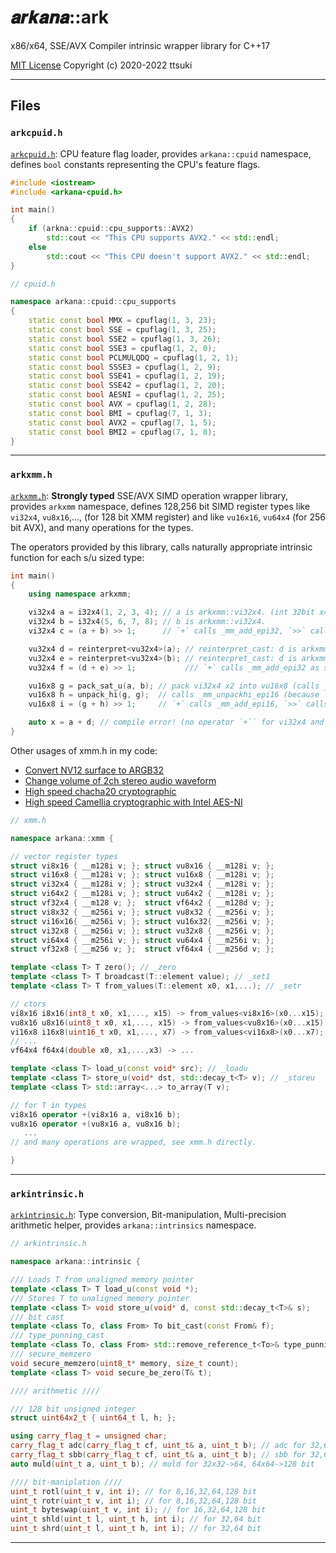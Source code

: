 # 𝒂𝒓𝒌𝒂𝒏𝒂::ark

x86/x64, SSE/AVX Compiler intrinsic wrapper library for C++17

[MIT License](LICENSE) Copyright (c) 2020-2022 ttsuki

---

## Files

### `arkcpuid.h`

[`arkcpuid.h`](arkcpuid.h): CPU feature flag loader, provides `arkana::cpuid` namespace, defines `bool` constants representing the CPU's feature flags.

```cpp
#include <iostream>
#include <arkana-cpuid.h>

int main()
{
    if (arkna::cpuid::cpu_supports::AVX2)
        std::cout << "This CPU supports AVX2." << std::endl;
    else
        std::cout << "This CPU doesn't support AVX2." << std::endl;
}
```

```cpp
// cpuid.h

namespace arkana::cpuid::cpu_supports
{
	static const bool MMX = cpuflag(1, 3, 23);
	static const bool SSE = cpuflag(1, 3, 25);
	static const bool SSE2 = cpuflag(1, 3, 26);
	static const bool SSE3 = cpuflag(1, 2, 0);
	static const bool PCLMULQDQ = cpuflag(1, 2, 1);
	static const bool SSSE3 = cpuflag(1, 2, 9);
	static const bool SSE41 = cpuflag(1, 2, 19);
	static const bool SSE42 = cpuflag(1, 2, 20);
	static const bool AESNI = cpuflag(1, 2, 25);
	static const bool AVX = cpuflag(1, 2, 28);
	static const bool BMI = cpuflag(7, 1, 3);
	static const bool AVX2 = cpuflag(7, 1, 5);
	static const bool BMI2 = cpuflag(7, 1, 8);
}
```

---
### `arkxmm.h`

[`arkxmm.h`](arkxmm.h): **Strongly typed** SSE/AVX SIMD operation wrapper library, provides `arkxmm` namespace, defines 128,256 bit SIMD register types like `vi32x4`, `vu8x16`,..., (for 128 bit XMM register) and like `vu16x16`, `vu64x4` (for 256 bit AVX), and many operations for the types.

The operators provided by this library, calls naturally appropriate intrinsic function for each s/u sized type:

```cpp
int main()
{
    using namespace arkxmm;

    vi32x4 a = i32x4(1, 2, 3, 4); // a is arkxmm::vi32x4. (int 32bit x4)
    vi32x4 b = i32x4(5, 6, 7, 8); // b is arkxmm::vi32x4.
    vi32x4 c = (a + b) >> 1;      // `+` calls _mm_add_epi32, `>>` calls  _mm_srai_epi32 (because a and b are 32 bit type).

    vu32x4 d = reinterpret<vu32x4>(a); // reinterpret_cast: d is arkxmm::vu32x4. (unsigned 32bit x4)
    vu32x4 e = reinterpret<vu32x4>(b); // reinterpret_cast: d is arkxmm::vu32x4.
    vu32x4 f = (d + e) >> 1;           /// `+` calls _mm_add_epi32 as same, but `>>` calls _mm_srli_epi32 for unsigned.

    vu16x8 g = pack_sat_u(a, b); // pack vi32x4 x2 into vu16x8 (calls _mm_packus_epi32)
    vu16x8 h = unpack_hi(g, g);  // calls _mm_unpackhi_epi16 (because `g` is 16 bit type)
    vu16x8 i = (g + h) >> 1;     // `+` calls _mm_add_epi16, `>>` calls _mm_srli_epi16.

    auto x = a + d; // compile error! (no operator `+`` for vi32x4 and vu32x4)
}
```

Other usages of xmm.h in my code:
- [Convert NV12 surface to ARGB32](https://github.com/ttsuki/sandy/blob/develop/Sandy/MediaFoundation/SurfaceFormatConverter.cpp)
- [Change volume of 2ch stereo audio waveform](https://github.com/ttsuki/vse/blob/develop/vse/processing/WaveformProcessing.cpp)
- [High speed chacha20 cryptographic](https://github.com/ttsuki/chacha20poly1305/blob/develop/chacha20/chacha20.h)
- [High speed Camellia cryptographic with Intel AES-NI](https://github.com/ttsuki/arkana/blob/develop/arkana/camellia/camellia-avx2aesni.cpp)


```cpp
// xmm.h

namespace arkana::xmm {

// vector register types
struct vi8x16 { __m128i v; }; struct vu8x16 { __m128i v; };
struct vi16x8 { __m128i v; }; struct vu16x8 { __m128i v; };
struct vi32x4 { __m128i v; }; struct vu32x4 { __m128i v; };
struct vi64x2 { __m128i v; }; struct vu64x2 { __m128i v; };
struct vf32x4 { __m128 v; };  struct vf64x2 { __m128d v; };
struct vi8x32 { __m256i v; }; struct vu8x32 { __m256i v; };
struct vi16x16{ __m256i v; }; struct vu16x32{ __m256i v; };
struct vi32x8 { __m256i v; }; struct vu32x8 { __m256i v; };
struct vi64x4 { __m256i v; }; struct vu64x4 { __m256i v; };
struct vf32x8 { __m256 v; };  struct vf64x4 { __m256d v; };

template <class T> T zero(); // _zero
template <class T> T broadcast(T::element value); // _set1
template <class T> T from_values(T::element x0, x1,...); // _setr

// ctors
vi8x16 i8x16(int8_t x0, x1,..., x15) -> from_values<vi8x16>(x0...x15);
vu8x16 u8x16(uint8_t x0, x1,..., x15) -> from_values<vu8x16>(x0...x15);
vi16x8 i16x8(uint16_t x0, x1,..., x7) -> from_values<vi16x8>(x0...x7);
// ...
vf64x4 f64x4(double x0, x1,...,x3) -> ...

template <class T> load_u(const void* src); // _loadu
template <class T> store_u(void* dst, std::decay_t<T> v); // _storeu
template <class T> std::array<...> to_array(T v);

// for T in types
vi8x16 operator +(vi8x16 a, vi8x16 b);
vu8x16 operator +(vu8x16 a, vu8x16 b);
   ...
// and many operations are wrapped, see xmm.h directly.

}

```

---
### `arkintrinsic.h`

[`arkintrinsic.h`](arkintrinsic.h): Type conversion, Bit-manipulation, Multi-precision arithmetic helper, provides `arkana::intrinsics` namespace.

```cpp
// arkintrinsic.h

namespace arkana::intrinsic {

/// Loads T from unaligned memory pointer
template <class T> T load_u(const void *);
/// Stores T to unaligned memory pointer
template <class T> void store_u(void* d, const std::decay_t<T>& s);
/// bit cast
template <class To, class From> To bit_cast(const From& f);
/// type_punning_cast
template <class To, class From> std::remove_reference_t<To>& type_punning_cast(From& f);
/// secure_memzero
void secure_memzero(uint8_t* memory, size_t count);
template <class T> void secure_be_zero(T& t);

//// arithmetic ////

/// 128 bit unsigned integer
struct uint64x2_t { uint64_t l, h; };

using carry_flag_t = unsigned char;
carry_flag_t adc(carry_flag_t cf, uint_t& a, uint_t b); // adc for 32,64,128 bit
carry_flag_t sbb(carry_flag_t cf, uint_t& a, uint_t b); // sbb for 32,64,128 bit
auto muld(uint_t a, uint_t b); // muld for 32x32->64, 64x64->128 bit

//// bit-maniplation ////
uint_t rotl(uint_t v, int i); // for 8,16,32,64,128 bit
uint_t rotr(uint_t v, int i); // for 8,16,32,64,128 bit
uint_t byteswap(uint_t v, int i); // for 16,32,64,128 bit
uint_t shld(uint_t l, uint_t h, int i); // for 32,64 bit
uint_t shrd(uint_t l, uint_t h, int i); // for 32,64 bit
```

---
